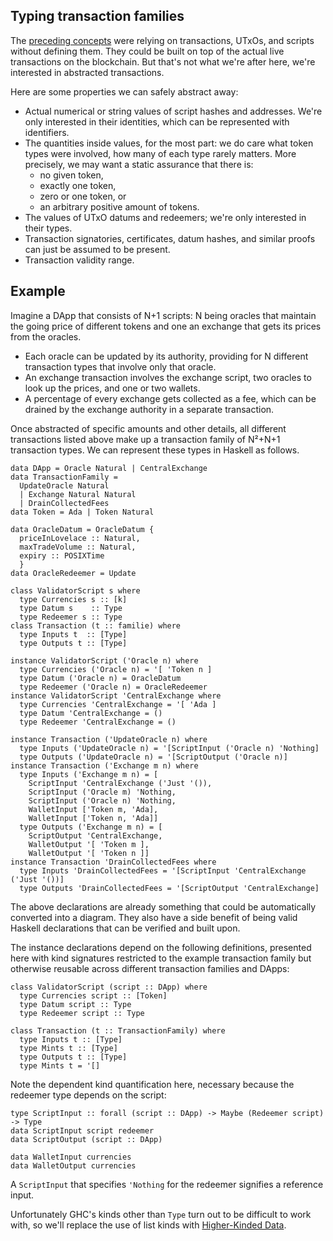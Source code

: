 ## Typing transaction families

<!--
~~~ {.haskell}
{-# LANGUAGE DataKinds, ExplicitForAll, KindSignatures, StandaloneKindSignatures,
             MultiParamTypeClasses, PolyKinds, TypeFamilies, TypeOperators #-}

module Typed where

import Data.Kind (Type)
import Numeric.Natural (Natural)

data POSIXTime

~~~
-->

The [preceding concepts](TransactionFamily.md) were relying on transactions,
UTxOs, and scripts without defining them. They could be built on top of the
actual live transactions on the blockchain. But that's not what we're after
here, we're interested in abstracted transactions.

Here are some properties we can safely abstract away:

* Actual numerical or string values of script hashes and addresses. We're only
  interested in their identities, which can be represented with identifiers.
* The quantities inside values, for the most part: we do care what token types
  were involved, how many of each type rarely matters. More precisely, we may
  want a static assurance that there is:
  - no given token,
  - exactly one token,
  - zero or one token, or
  - an arbitrary positive amount of tokens.
* The values of UTxO datums and redeemers; we're only interested in their types.
* Transaction signatories, certificates, datum hashes, and similar proofs can
  just be assumed to be present.
* Transaction validity range.

## Example

Imagine a DApp that consists of N+1 scripts: N being oracles that maintain
the going price of different tokens and one an exchange that gets its prices
from the oracles.

* Each oracle can be updated by its authority, providing for N different
  transaction types that involve only that oracle.
* An exchange transaction involves the exchange script, two oracles to look
  up the prices, and one or two wallets.
* A percentage of every exchange gets collected as a fee, which can be
  drained by the exchange authority in a separate transaction.

Once abstracted of specific amounts and other details, all different
transactions listed above make up a transaction family of N²+N+1 transaction
types. We can represent these types in Haskell as follows.

~~~ {.haskell}
data DApp = Oracle Natural | CentralExchange
data TransactionFamily =
  UpdateOracle Natural
  | Exchange Natural Natural
  | DrainCollectedFees
data Token = Ada | Token Natural

data OracleDatum = OracleDatum {
  priceInLovelace :: Natural,
  maxTradeVolume :: Natural,
  expiry :: POSIXTime
  }
data OracleRedeemer = Update

class ValidatorScript s where
  type Currencies s :: [k]
  type Datum s    :: Type
  type Redeemer s :: Type
class Transaction (t :: familie) where
  type Inputs t  :: [Type]
  type Outputs t :: [Type]

instance ValidatorScript ('Oracle n) where
  type Currencies ('Oracle n) = '[ 'Token n ]
  type Datum ('Oracle n) = OracleDatum
  type Redeemer ('Oracle n) = OracleRedeemer
instance ValidatorScript 'CentralExchange where
  type Currencies 'CentralExchange = '[ 'Ada ]
  type Datum 'CentralExchange = ()
  type Redeemer 'CentralExchange = ()

instance Transaction ('UpdateOracle n) where
  type Inputs ('UpdateOracle n) = '[ScriptInput ('Oracle n) 'Nothing]
  type Outputs ('UpdateOracle n) = '[ScriptOutput ('Oracle n)]
instance Transaction ('Exchange m n) where
  type Inputs ('Exchange m n) = [
    ScriptInput 'CentralExchange ('Just '()),
    ScriptInput ('Oracle m) 'Nothing,
    ScriptInput ('Oracle n) 'Nothing,
    WalletInput ['Token m, 'Ada],
    WalletInput ['Token n, 'Ada]]
  type Outputs ('Exchange m n) = [
    ScriptOutput 'CentralExchange,
    WalletOutput '[ 'Token m ],
    WalletOutput '[ 'Token n ]]
instance Transaction 'DrainCollectedFees where
  type Inputs 'DrainCollectedFees = '[ScriptInput 'CentralExchange ('Just '())]
  type Outputs 'DrainCollectedFees = '[ScriptOutput 'CentralExchange]
~~~

The above declarations are already something that could be automatically
converted into a diagram. They also have a side benefit of being valid Haskell
declarations that can be verified and built upon.

The instance declarations depend on the following definitions, presented here
with kind signatures restricted to the example transaction family but
otherwise reusable across different transaction families and DApps:

~~~ {.haskell.ignore}
class ValidatorScript (script :: DApp) where
  type Currencies script :: [Token]
  type Datum script :: Type
  type Redeemer script :: Type

class Transaction (t :: TransactionFamily) where
  type Inputs t :: [Type]
  type Mints t :: [Type]
  type Outputs t :: [Type]
  type Mints t = '[]
~~~

Note the dependent kind quantification here, necessary because the redeemer
type depends on the script:

~~~ {.haskell}
type ScriptInput :: forall (script :: DApp) -> Maybe (Redeemer script) -> Type
data ScriptInput script redeemer
data ScriptOutput (script :: DApp)

data WalletInput currencies
data WalletOutput currencies
~~~

A `ScriptInput` that specifies `'Nothing` for the redeemer signifies a reference input.

Unfortunately GHC's kinds other than `Type` turn out to be difficult to work with, so we'll replace the use of list
kinds with [Higher-Kinded Data](HKD.md).
